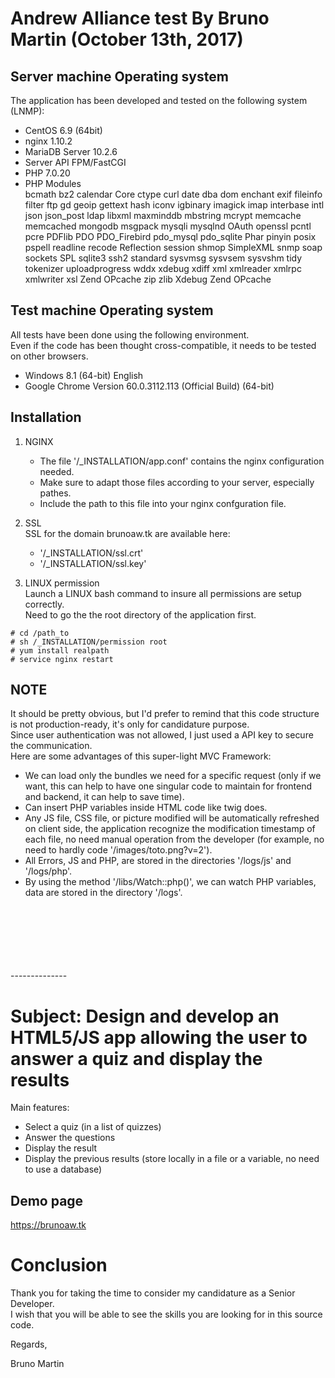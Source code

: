 Andrew Alliance test By Bruno Martin (October 13th, 2017)
==============

Server machine Operating system
--------------
The application has been developed and tested on the following system (LNMP):
   - CentOS 6.9 (64bit)
   - nginx 1.10.2
   - MariaDB Server 10.2.6
   - Server API FPM/FastCGI
   - PHP 7.0.20
   - PHP Modules<br />
bcmath bz2 calendar Core ctype curl date dba dom enchant exif fileinfo filter ftp gd geoip gettext hash iconv igbinary imagick imap interbase intl json json_post ldap libxml maxminddb mbstring mcrypt memcache memcached mongodb msgpack mysqli mysqlnd OAuth openssl pcntl pcre PDFlib PDO PDO_Firebird pdo_mysql pdo_sqlite Phar pinyin posix pspell readline recode Reflection session shmop SimpleXML snmp soap sockets SPL sqlite3 ssh2 standard sysvmsg sysvsem sysvshm tidy tokenizer uploadprogress wddx xdebug xdiff xml xmlreader xmlrpc xmlwriter xsl Zend OPcache zip zlib Xdebug Zend OPcache

Test machine Operating system
--------------
All tests have been done using the following environment.<br />
Even if the code has been thought cross-compatible, it needs to be tested on other browsers.
   - Windows 8.1 (64-bit) English
   - Google Chrome Version 60.0.3112.113 (Official Build) (64-bit)

Installation
--------------
1. NGINX
   - The file '/_INSTALLATION/app.conf' contains the nginx configuration needed.
   - Make sure to adapt those files according to your server, especially pathes.
   - Include the path to this file into your nginx confguration file.

2. SSL<br />
SSL for the domain brunoaw.tk are available here:
   - '/_INSTALLATION/ssl.crt'
   - '/_INSTALLATION/ssl.key'

3. LINUX permission<br />
Launch a LINUX bash command to insure all permissions are setup correctly.<br />
Need to go the the root directory of the application first.
```
# cd /path_to
# sh /_INSTALLATION/permission root
# yum install realpath
# service nginx restart
```

NOTE
--------------
It should be pretty obvious, but I'd prefer to remind that this code structure is not production-ready, it's only for candidature purpose.<br />
Since user authentication was not allowed, I just used a API key to secure the communication.<br />
Here are some advantages of this super-light MVC Framework:
   - We can load only the bundles we need for a specific request (only if we want, this can help to have one singular code to maintain for frontend and backend, it can help to save time).
   - Can insert PHP variables inside HTML code like twig does.
   - Any JS file, CSS file, or picture modified will be automatically refreshed on client side, the application recognize the modification timestamp of each file, no need manual operation from the developer (for example, no need to hardly code '/images/toto.png?v=2').
   - All Errors, JS and PHP, are stored in the directories '/logs/js' and '/logs/php'.
   - By using the method '/libs/Watch::php()', we can watch PHP variables, data are stored in the directory '/logs'.
<br />
<br />
<br />
<br />
<br />
<br />
--------------

Subject: Design and develop an HTML5/JS app allowing the user to answer a quiz and display the results
==============
Main features:
   - Select a quiz (in a list of quizzes)
   - Answer the questions
   - Display the result
   - Display the previous results (store locally in a file or a variable, no need to use a database)


Demo page
--------------
https://brunoaw.tk


Conclusion
==============
Thank you for taking the time to consider my candidature as a Senior Developer.<br />
I wish that you will be able to see the skills you are looking for in this source code.

Regards,

Bruno Martin
